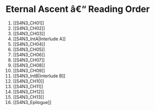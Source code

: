 ﻿# Eternal Ascent â€“ Reading Order

1. [[S4N3_CH01]]
2. [[S4N3_CH02]]
3. [[S4N3_CH03]]
4. [[S4N3_IntA|Interlude A]]
5. [[S4N3_CH04]]
6. [[S4N3_CH05]]
7. [[S4N3_CH06]]
8. [[S4N3_CH07]]
9. [[S4N3_CH08]]
10. [[S4N3_CH09]]
11. [[S4N3_IntB|Interlude B]]
12. [[S4N3_CH10]]
13. [[S4N3_CH11]]
14. [[S4N3_CH12]]
15. [[S4N3_CH13]]
16. [[S4N3_Epilogue]]